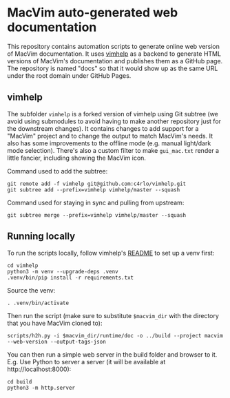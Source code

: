 # MacVim auto-generated web documentation 

This repository contains automation scripts to generate online web version of MacVim documentation. It uses [vimhelp](https://github.com/c4rlo/vimhelp) as a backend to generate HTML versions of MacVim's documentation and publishes them as a GitHub page. The repository is named "docs" so that it would show up as the same URL under the root domain under GitHub Pages.

## vimhelp

The subfolder `vimhelp` is a forked version of vimhelp using Git subtree (we avoid using submodules to avoid having to make another repository just for the downstream changes). It contains changes to add support for a "MacVim" project and to change the output to match MacVim's needs. It also has some improvements to the offline mode (e.g. manual light/dark mode selection). There's also a custom filter to make `gui_mac.txt` render a little fancier, including showing the MacVim icon.

Command used to add the subtree:
```
git remote add -f vimhelp git@github.com:c4rlo/vimhelp.git
git subtree add --prefix=vimhelp vimhelp/master --squash
```

Command used for staying in sync and pulling from upstream:
```
git subtree merge --prefix=vimhelp vimhelp/master --squash
```

## Running locally

To run the scripts locally, follow vimhelp's [README](vimhelp/README.md) to set up a venv first:

```
cd vimhelp
python3 -m venv --upgrade-deps .venv
.venv/bin/pip install -r requirements.txt
```

Source the venv:

```
. .venv/bin/activate
```

Then run the script (make sure to substitute `$macvim_dir` with the directory that you have MacVim cloned to):

```
scripts/h2h.py -i $macvim_dir/runtime/doc -o ../build --project macvim --web-version --output-tags-json
```

You can then run a simple web server in the build folder and browser to it. E.g. Use Python to server a server (it will be available at http://localhost:8000):

```
cd build
python3 -m http.server
```
